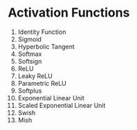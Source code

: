 # Activation Functions
1. Identity Function
2. Sigmoid
3. Hyperbolic Tangent
4. Softmax
5. Softsign
6. ReLU
7. Leaky ReLU
8. Parametric ReLU
9. Softplus
10. Exponential Linear Unit
11. Scaled Exponential Linear Unit
12. Swish
13. Mish
